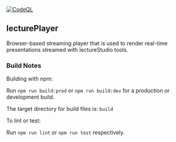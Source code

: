 [![CodeQL](https://github.com/lectureStudio/lecturePlayer/actions/workflows/codeql.yml/badge.svg?branch=main&event=push)](https://github.com/lectureStudio/lecturePlayer/actions/workflows/codeql.yml)

## lecturePlayer

Browser-based streaming player that is used to render real-time presentations streamed with lectureStudio tools.  

### Build Notes

Building with npm:

Run `npm run build:prod` or `npm run build:dev` for a production or development build.

The target directory for build files is: `build`

To lint or test:

Run `npm run lint` or `npm run test` respectively.